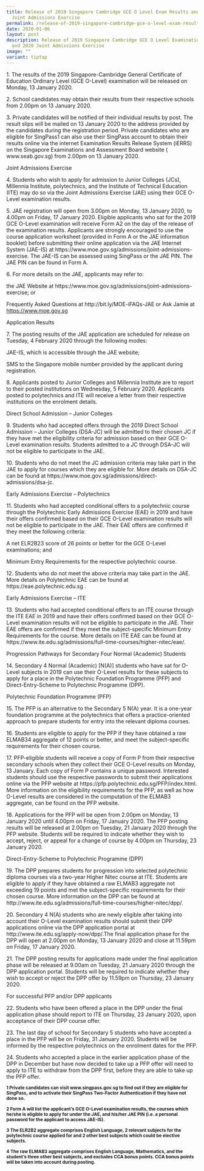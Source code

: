```yaml
---
title: Release of 2019 Singapore Cambridge GCE O Level Exam Results and 2020
  Joint Admissions Exercise
permalink: /release-of-2019-singapore-cambridge-gce-o-level-exam-results-and-2020-joint-admissions-exercise/
date: 2020-01-06
layout: post
description: Release of 2019 Singapore Cambridge GCE O Level Examination Results
  and 2020 Joint Admissions Exercise
image: ""
variant: tiptap
---
```

<p>1. The results of the 2019 Singapore-Cambridge General Certificate of
Education Ordinary Level (GCE O-Level) examination will be released on
Monday, 13 January 2020.</p>
<p>2. School candidates may obtain their results from their respective schools
from 2.00pm on 13 January 2020.</p>
<p>3. Private candidates will be notified of their individual results by
post. The result slips will be mailed on 13 January 2020 to the address
provided by the candidates during the registration period. Private candidates
who are eligible for SingPass1 can also use their SingPass account to obtain
their results online via the internet Examination Results Release System
(iERRS) on the Singapore Examinations and Assessment Board website ( www.seab.gov.sg)
from 2.00pm on 13 January 2020.</p>
<p>Joint Admissions Exercise</p>
<p>4. Students who wish to apply for admission to Junior Colleges (JCs),
Millennia Institute, polytechnics, and the Institute of Technical Education
(ITE) may do so via the Joint Admissions Exercise (JAE) using their GCE
O-Level examination results.</p>
<p>5. JAE registration will open from 3.00pm on Monday, 13 January 2020,
to 4.00pm on Friday, 17 January 2020. Eligible applicants who sat for the
2019 GCE O-Level examination will receive Form A2 on the day of the release
of the examination results. Applicants are strongly encouraged to use the
course application worksheet (provided in Form A or the JAE information
booklet) before submitting their online application via the JAE Internet
System (JAE-IS) at https://www.moe.gov.sg/admissions/joint-admissions-exercise.
The JAE-IS can be assessed using SingPass or the JAE PIN. The JAE PIN can
be found in Form A.</p>
<p>6. For more details on the JAE, applicants may refer to:</p>
<p>the JAE Website at https://www.moe.gov.sg/admissions/joint-admissions-exercise;
or</p>
<p>Frequently Asked Questions at http://bit.ly/MOE-iFAQs-JAE or Ask Jamie
at <a href="https://www.moe.gov.sg" rel="noopener noreferrer nofollow" target="_blank">https://www.moe.gov.sg</a>
</p>
<p>Application Results</p>
<p>7. The posting results of the JAE application are scheduled for release
on Tuesday, 4 February 2020 through the following modes:</p>
<p>JAE-IS, which is accessible through the JAE website;</p>
<p>SMS to the Singapore mobile number provided by the applicant during registration.</p>
<p>8. Applicants posted to Junior Colleges and Millennia Institute are to
report to their posted institutions on Wednesday, 5 February 2020. Applicants
posted to polytechnics and ITE will receive a letter from their respective
institutions on the enrolment details.</p>
<p>Direct School Admission – Junior Colleges</p>
<p>9. Students who had accepted offers through the 2019 Direct School Admission
– Junior Colleges (DSA-JC) will be admitted to their chosen JC if they
have met the eligibility criteria for admission based on their GCE O-Level
examination results. Students admitted to a JC through DSA-JC will not
be eligible to participate in the JAE.</p>
<p>10. Students who do not meet the JC admission criteria may take part in
the JAE to apply for courses which they are eligible for. More details
on DSA-JC can be found at https://www.moe.gov.sg/admissions/direct-admissions/dsa-jc.</p>
<p>Early Admissions Exercise – Polytechnics</p>
<p>11. Students who had accepted conditional offers to a polytechnic course
through the Polytechnic Early Admissions Exercise (EAE) in 2019 and have
their offers confirmed based on their GCE O-Level examination results will
not be eligible to participate in the JAE. Their EAE offers are confirmed
if they meet the following criteria:</p>
<p>A net ELR2B23 score of 26 points or better for the GCE O-Level examinations;
and</p>
<p>Minimum Entry Requirements for the respective polytechnic course.</p>
<p>12. Students who do not meet the above criteria may take part in the JAE.
More details on Polytechnic EAE can be found at https://eae.polytechnic.edu.sg
.</p>
<p>Early Admissions Exercise – ITE</p>
<p>13. Students who had accepted conditional offers to an ITE course through
the ITE EAE in 2019 and have their offers confirmed based on their GCE
O-Level examination results will not be eligible to participate in the
JAE. Their EAE offers are confirmed if they meet the subject-specific Minimum
Entry Requirements for the course. More details on ITE EAE can be found
at https://www.ite.edu.sg/admissions/full-time-courses/higher-nitec/eae/.</p>
<p>Progression Pathways for Secondary Four Normal (Academic) Students</p>
<p>14. Secondary 4 Normal (Academic) [N(A)] students who have sat for O-Level
subjects in 2019 can use their O-Level results for these subjects to apply
for a place in the Polytechnic Foundation Programme (PFP) and Direct-Entry-Scheme
to Polytechnic Programme (DPP).</p>
<p>Polytechnic Foundation Programme (PFP)</p>
<p>15. The PFP is an alternative to the Secondary 5 N(A) year. It is a one-year
foundation programme at the polytechnics that offers a practice-oriented
approach to prepare students for entry into the relevant diploma courses.</p>
<p>16. Students are eligible to apply for the PFP if they have obtained a
raw ELMAB34 aggregate of 12 points or better, and meet the subject-specific
requirements for their chosen course.</p>
<p>17. PFP-eligible students will receive a copy of Form P from their respective
secondary schools when they collect their GCE O-Level results on Monday,
13 January. Each copy of Form P contains a unique password. Interested
students should use the respective passwords to submit their applications
online via the PFP website at https://pfp.polytechnic.edu.sg/PFP/index.html.
More information on the eligibility requirements for the PFP, as well as
how O-Level results are considered in the computation of the ELMAB3 aggregate,
can be found on the PFP website.</p>
<p>18. Applications for the PFP will be open from 2.00pm on Monday, 13 January
2020 until 4.00pm on Friday, 17 January 2020. The PFP posting results will
be released at 2.00pm on Tuesday, 21 January 2020 through the PFP website.
Students will be required to indicate whether they wish to accept, reject,
or appeal for a change of course by 4.00pm on Thursday, 23 January 2020.</p>
<p>Direct-Entry-Scheme to Polytechnic Programme (DPP)</p>
<p>19. The DPP prepares students for progression into selected polytechnic
diploma courses via a two-year Higher Nitec course at ITE. Students are
eligible to apply if they have obtained a raw ELMAB3 aggregate not exceeding
19 points and met the subject-specific requirements for their chosen course.
More information on the DPP can be found at http://www.ite.edu.sg/admissions/full-time-courses/higher-nitec/dpp/.</p>
<p>20. Secondary 4 N(A) students who are newly eligible after taking into
account their O-Level examination results should submit their DPP applications
online via the DPP application portal at http://www.ite.edu.sg/apply-now/dpp/.The
final application phase for the DPP will open at 2.00pm on Monday, 13 January
2020 and close at 11.59pm on Friday, 17 January 2020.</p>
<p>21. The DPP posting results for applications made under the final application
phase will be released at 9.00am on Tuesday, 21 January 2020 through the
DPP application portal. Students will be required to indicate whether they
wish to accept or reject the DPP offer by 11.59pm on Thursday, 23 January
2020.</p>
<p>For successful PFP and/or DPP applicants</p>
<p>22. Students who have been offered a place in the DPP under the final
application phase should report to ITE on Thursday, 23 January 2020, upon
acceptance of their DPP course offer.</p>
<p>23. The last day of school for Secondary 5 students who have accepted
a place in the PFP will be on Friday, 31 January 2020. Students will be
informed by the respective polytechnics on the enrolment dates for the
PFP.</p>
<p>24. Students who accepted a place in the earlier application phase of
the DPP in December but have now decided to take up a PFP offer will need
to apply to ITE to withdraw from the DPP first, before they are able to
take up the PFP offer.</p>
<p><strong><sub>1 Private candidates can visit www.singpass.gov.sg to find out if they are eligible for SingPass, and to activate their SingPass Two-Factor Authentication if they have not done so.</sub></strong>
</p>
<p><strong><sub>2 Form A will list the applicant’s GCE O-Level examination results, the courses which he/she is eligible to apply for under the JAE, and his/her JAE PIN (i.e. a personal password for the applicant to access JAE-IS).</sub></strong>
</p>
<p><strong><sub>3 The ELR2B2 aggregate comprises English Language, 2 relevant subjects for the polytechnic course applied for and 2 other best subjects which could be elective subjects.</sub></strong>
</p>
<p><strong><sub>4 The raw ELMAB3 aggregate comprises English Language, Mathematics, and the student’s three other best subjects, and excludes CCA bonus points. CCA bonus points will be taken into account during posting.</sub></strong>
</p>
<p></p>